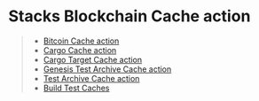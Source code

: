 # Stacks Blockchain Cache action

> - [Bitcoin Cache action](./bitcoin/README.md)
> - [Cargo Cache action](./cargo/README.md)
> - [Cargo Target Cache action](./target/README.md)
> - [Genesis Test Archive Cache action](./genesis-test-archive/README.md)
> - [Test Archive Cache action](./test-archive/README.md)
> - [Build Test Caches](./build-cache/README.md)
